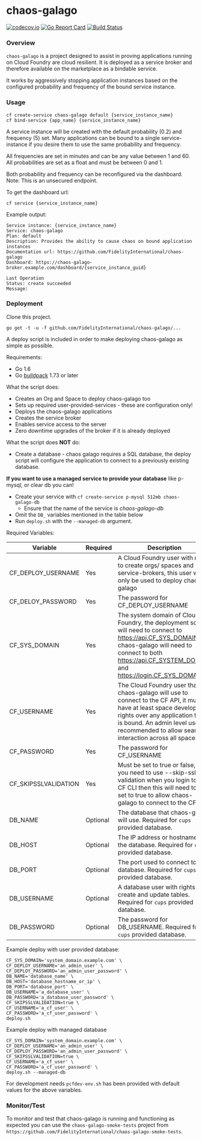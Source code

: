 # chaos-galago

[![codecov.io](https://codecov.io/github/FidelityInternational/chaos-galago/coverage.svg?branch=master)](https://codecov.io/github/FidelityInternational/chaos-galago?branch=master)
[![Go Report Card](https://goreportcard.com/badge/github.com/FidelityInternational/chaos-galago)](https://goreportcard.com/report/github.com/FidelityInternational/chaos-galago) [![Build Status](https://travis-ci.org/FidelityInternational/chaos-galago.svg?branch=master)](https://travis-ci.org/FidelityInternational/chaos-galago)

### Overview

`chaos-galago` is a project designed to assist in proving applications running on Cloud Foundry are cloud resilient. It is deployed as a service broker and therefore available on the marketplace as a bindable service.

It works by aggressively stopping application instances based on the configured probability and frequency of the bound service instance.

### Usage

```
cf create-service chaos-galago default {service_instance_name}
cf bind-service {app_name} {service_instance_name}
```

A service instance will be created with the default probability (0.2) and frequency (5) set.
Many applications can be bound to a single service-instance if you desire them to use the same probability and frequency.

All frequencies are set in minutes and can be any value between 1 and 60.
All probabilities are set as a float and must be between 0 and 1.

Both probability and frequency can be reconfigured via the dashboard. Note: This is an unsecured endpoint.

To get the dashboard url:

```
cf service {service_instance_name}
```

Example output:

```
Service instance: {service_instance_name}
Service: chaos-galago
Plan: default
Description: Provides the ability to cause chaos on bound application instances
Documentation url: https://github.com/FidelityInternational/chaos-galago
Dashboard: https://chaos-galago-broker.example.com/dashboard/{service_instance_guid}

Last Operation
Status: create succeeded
Message:
```

### Deployment

Clone this project.

```
go get -t -u -f github.com/FidelityInternational/chaos-galago/...
```

A deploy script is included in order to make deploying chaos-galago as simple as possible.

Requirements:
* Go 1.6
* Go [buildpack](https://github.com/cloudfoundry/go-buildpack/releases) 1.73 or later

What the script does:
* Creates an Org and Space to deploy chaos-galago too
* Sets up required user-provided-services - these are configuration only!
* Deploys the chaos-galago applications
* Creates the service broker
* Enables service access to the server
* Zero downtime upgrades of the broker if it is already deployed

What the script does **NOT** do:
* Create a database - chaos galago requires a SQL database, the deploy script will configure the application to connect to a previously existing database.

**If you want to use a managed service to provide your database** like p-mysql, or clear db you can!
* Create your service with `cf create-service p-mysql 512mb chaos-galago-db`
  * Ensure that the name of the service is *chaos-galago-db*
* Omit the `DB_` variables mentioned in the table below
* Run `deploy.sh` with the `--managed-db` argument.

Required Variables:

| Variable             | Required | Description                                                                                                                                                                                                                                      |
|----------------------|----------|--------------------------------------------------------------------------------------------------------------------------------------------------------------------------------------------------------------------------------------------------|
| CF_DEPLOY_USERNAME   | Yes      | A Cloud Foundry user with rights to create orgs/ spaces and service-brokers, this user will only be used to deploy chaos-galago                                                                                                                  |
| CF_DELOY_PASSWORD    | Yes      | The password for CF_DEPLOY_USERNAME                                                                                                                                                                                                              |
| CF_SYS_DOMAIN     | Yes      | The system domain of Cloud Foundry, the deployment script will need to connect to https://api.CF_SYS_DOMAIN and chaos-galago will need to connect to both https://api.CF_SYSTEM_DOMAIN and https://login.CF_SYS_DOMAIN                                                                                                                                                                                                                                       |
| CF_USERNAME          | Yes      | The Cloud Foundry user that chaos-galago will use to connect to the CF API, it must have at least space developer rights over any application that is bound. An admin level user is recommended to allow seamless interaction across all spaces. |
| CF_PASSWORD          | Yes      | The password for CF_USERNAME                                                                                                                                                                                                                     |
| CF_SKIPSSLVALIDATION | Yes      | Must be set to true or false, if you need to use --skip-ssl-validation when you login to the CF CLI then this will need to be set to true to allow chaos-galago to connect to the CF API.                                                        |
| DB_NAME              | Optional      | The database that chaos-galago will use. Required for `cups` provided database.                                                                                                                                                                                                         |
| DB_HOST              | Optional      | The IP address or hostname of the database. Required for `cups` provided database.                                                                                                                                                                                                     |
| DB_PORT              | Optional      | The port used to connect to the database. Required for `cups` provided database.                                                                                                                                                                                                   |
| DB_USERNAME          | Optional      | A database user with rights to create and update tables. Required for `cups` provided database.                                                                                                                                                                                          |
| DB_PASSWORD          | Optional      | The password for DB_USERNAME. Required for `cups` provided database.

Example deploy with user provided database:

```
CF_SYS_DOMAIN='system_domain.example.com' \
CF_DEPLOY_USERNAME='an_admin_user' \
CF_DEPLOY_PASSWORD='an_admin_user_password' \
DB_NAME='database_name' \
DB_HOST='database_hostname_or_ip' \
DB_PORT='database_port' \
DB_USERNAME='a_database_user' \
DB_PASSWORD='a_database_user_password' \
CF_SKIPSSLVALIDATION=true \
CF_USERNAME='a_cf_user' \
CF_PASSWORD='a_cf_user_password' \
deploy.sh
```

Example deploy with managed database

```
CF_SYS_DOMAIN='system_domain.example.com' \
CF_DEPLOY_USERNAME='an_admin_user' \
CF_DEPLOY_PASSWORD='an_admin_user_password' \
CF_SKIPSSLVALIDATION=true \
CF_USERNAME='a_cf_user' \
CF_PASSWORD='a_cf_user_password' \
deploy.sh --managed-db
```

For development needs `pcfdev-env.sh` has been provided with default values for the above variables.

### Monitor/Test

To monitor and test that chaos-galago is running and functioning as expected you can use the `chaos-galago-smoke-tests` project from `https://github.com/FidelityInternational/chaos-galago-smoke-tests`.
